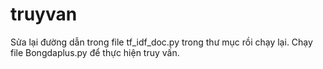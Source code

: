 # truyvan
Sửa lại đường dẫn trong file tf_idf_doc.py trong thư mục rồi chạy lại.
Chạy file Bongdaplus.py để thực hiện truy vấn.
